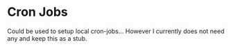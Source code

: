 
# Cron Jobs

Could be used to setup local cron-jobs... However I currently does not need any and keep this as a stub.

